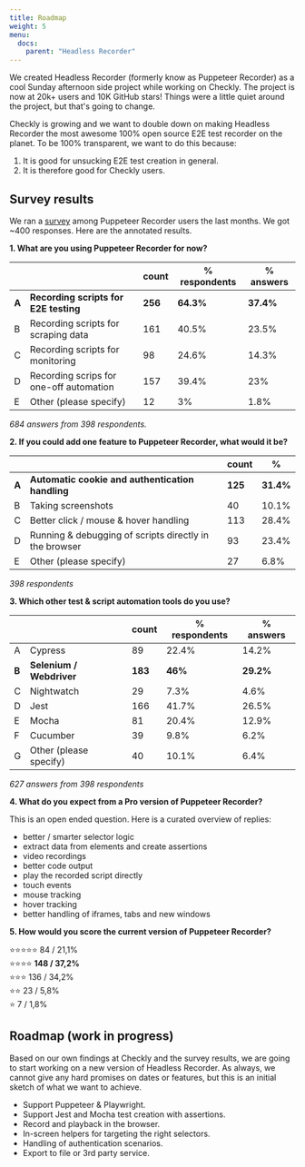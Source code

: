 ```yaml
---
title: Roadmap
weight: 5
menu:
  docs:
    parent: "Headless Recorder"
---
```


We created Headless Recorder (formerly know as Puppeteer Recorder) as a cool Sunday afternoon side project while working on Checkly. The project is now at 
20k+ users and 10K GitHub stars! Things were a little quiet around the project, but that's going to change. 

Checkly is growing and we want to double down on making Headless Recorder the most awesome 100% open source E2E test 
recorder on the planet. To be 100% transparent, we want to do this because:

1. It is good for unsucking E2E test creation in general.
2. It is therefore good for Checkly users.

## Survey results

We ran a [survey]((https://surveys.hotjar.com/s?siteId=717179&surveyId=137462)) among Puppeteer Recorder users the last months. 
We got ~400 responses. Here are the annotated results.

**1. What are you using Puppeteer Recorder for now?** 

|   | | count    | % respondents      |   % answers    |
|---|------------------------------------------------|-----|-------|-------|
| **A** | **Recording scripts for E2E testing**              | **256** | **64.3%** | **37.4%** |
| B | Recording scripts for scraping data            | 161 | 40.5% | 23.5% |
| C | Recording scripts for monitoring               | 98  | 24.6% | 14.3% |
| D | Recording scrips for one-off automation        | 157 | 39.4% | 23%   |
| E | Other (please specify)                         | 12  | 3%    | 1.8%  |

*684 answers from 398 respondents.*

**2. If you could add one feature to Puppeteer Recorder, what would it be?**

|   | |  count   |    %   |
|---|-----------------------------------------------------------------------|-----|-------|
| **A** | **Automatic cookie and authentication handling**                          | **125** | **31.4%** |
| B | Taking screenshots                                                    | 40  | 10.1% |
| C | Better click / mouse & hover handling                                 | 113 | 28.4% |
| D | Running & debugging of scripts directly in the browser                | 93  | 23.4% |
| E | Other (please specify)                                                | 27  | 6.8%  |

*398 respondents*

**3. Which other test & script automation tools do you use?**

| |                        | count    | % respondents      |   % answers    |
|-----------|------------------------|-----|-------|-------|
| A         | Cypress                | 89  | 22.4% | 14.2% |
| **B**         | **Selenium / Webdriver**   | **183** | **46%**   | **29.2%** |
| C         | Nightwatch             | 29  | 7.3%  | 4.6%  |
| D         | Jest                   | 166 | 41.7% | 26.5% |
| E         | Mocha                  | 81  | 20.4% | 12.9% |
| F         | Cucumber               | 39  | 9.8%  | 6.2%  |
| G         | Other (please specify) | 40  | 10.1% | 6.4%  |

*627 answers from 398 respondents*

**4. What do you expect from a Pro version of Puppeteer Recorder?**

This is an open ended question. Here is a curated overview of replies:

- better / smarter selector logic
- extract data from elements and create assertions
- video recordings
- better code output
- play the recorded script directly
- touch events
- mouse tracking
- hover tracking
- better handling of iframes, tabs and new windows
 

**5. How would you score the current version of Puppeteer Recorder?**


⭐️⭐️⭐️⭐️⭐️ 84 / 21,1%  
⭐️⭐️⭐️⭐️ **148 / 37,2%**  
⭐️⭐️⭐️ 136 / 34,2%  
⭐️⭐️ 23 / 5,8%  
⭐️ 7 / 1,8%  


## Roadmap (work in progress)

Based on our own findings at Checkly and the survey results, we are going to start working on a new version of Headless Recorder.
As always, we cannot give any hard promises on dates or features, but this is an initial sketch of what we want to achieve.

- Support Puppeteer & Playwright.
- Support Jest and Mocha test creation with assertions.
- Record and playback in the browser.
- In-screen helpers for targeting the right selectors.
- Handling of authentication scenarios.
- Export to file or 3rd party service.


